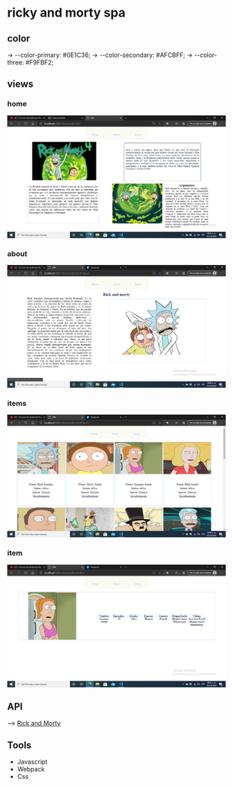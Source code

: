 # ricky and morty spa

## color

->  --color-primary: #0E1C36;
->  --color-secondary:  #AFCBFF;
->  --color-three: #F9FBF2;


## views

### home
![home](./src/images/capture/cap_home.png)

### about
![about](./src/images/capture/cap_about.png)

### items
![items](./src/images/capture/cap_items.png)

### item
![item](./src/images/capture/cap_item.png)

## API

--> [Rick and Morty](https://rickandmortyapi.com/)

## Tools
+ Javascript
+ Webpack
+ Css
